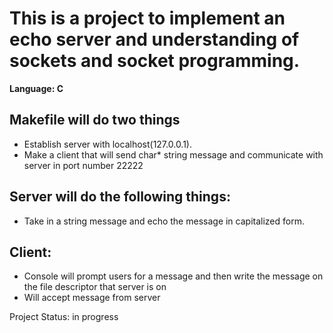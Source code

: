 This is a project to implement an echo server and understanding of sockets and socket programming.
============
**Language: C**



Makefile will do two things
---
* Establish server with localhost(127.0.0.1).
* Make a client that will send char* string message and communicate with server in port number 22222

Server will do the following things:
---
* Take in a string message and echo the message in capitalized form. 

Client:
---
* Console will prompt users for a message and then write the message on the file descriptor that server is on
* Will accept message from server

Project Status: in progress





